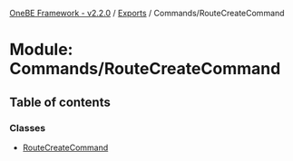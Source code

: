 [OneBE Framework - v2.2.0](../README.md) / [Exports](../modules.md) / Commands/RouteCreateCommand

# Module: Commands/RouteCreateCommand

## Table of contents

### Classes

- [RouteCreateCommand](../classes/Commands_RouteCreateCommand.RouteCreateCommand.md)
